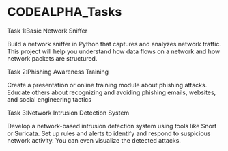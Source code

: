 # CODEALPHA_Tasks

Task 1:Basic Network Sniffer

Build a network sniffer in Python that captures and analyzes network traffic. This project will help you understand how data flows on a network and how network packets are structured.

Task 2:Phishing Awareness Training

Create a presentation or online training module about phishing attacks. Educate others about recognizing and avoiding phishing emails, websites, and social
engineering tactics

Task 3:Network Intrusion Detection System

Develop a network-based intrusion detection system using tools like Snort or Suricata. Set up rules and alerts to identify and respond to suspicious network activity. You can even visualize the detected attacks.

